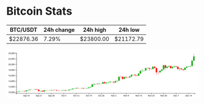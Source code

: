 # Bitcoin Stats

BTC/USDT|24h change|24h high|24h low|
|---|---|---|---|
|$22876.36|7.29%|$23800.00|$21172.79|

<img src="./chart.svg">
